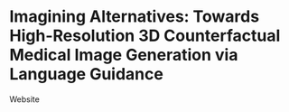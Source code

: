 # Imagining Alternatives: Towards High-Resolution 3D Counterfactual Medical Image Generation via Language Guidance
Website
